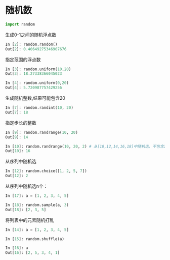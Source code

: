 # 随机数

```python
import random
```

生成0-1之间的随机浮点数

```python
In [2]: random.random()
Out[2]: 0.40649275346907676
```

指定范围的浮点数

```python
In [3]: random.uniform(10,20)
Out[3]: 18.27338366045023

In [4]: random.uniform(0,20)
Out[4]: 5.720987757429256
```

生成随机整数,结果可能包含20

```python
In [7]: random.randint(10, 20)
Out[7]: 18
```

指定步长的整数

```python
In [9]: random.randrange(10, 20)
Out[9]: 14

In [10]: random.randrange(10, 20, 2) # 从[10,12,14,16,18]中随机选，不包含20
Out[10]: 16
```

从序列中随机选

```python
In [12]: random.choice([1, 2, 5, 7])
Out[12]: 2
```

从序列中随机选n个：

```python
In [17]: a = [1, 2, 3, 4, 5]

In [18]: random.sample(a, 3)
Out[18]: [2, 3, 5]
```



将列表中的元素随机打乱

```python
In [14]: a = [1, 2, 3, 4, 5]

In [15]: random.shuffle(a)

In [16]: a
Out[16]: [2, 5, 3, 4, 1]
```

